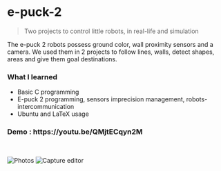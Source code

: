# e-puck-2
> Two projects to control little robots, in real-life and simulation

The e-puck 2 robots possess ground color, wall proximity sensors and a camera.
We used them in 2 projects to follow lines, walls, detect shapes, areas and give them goal destinations.

<h3>What I learned</h3>
<ul>
  <li>Basic C programming</li>
  <li>E-puck 2 programming, sensors imprecision management, robots-intercommunication</li>
  <li>Ubuntu and LaTeX usage</li>
</ul>

<h3>Demo : https://youtu.be/QMjtECqyn2M</h3>
<br/>

![Photos](https://user-images.githubusercontent.com/29238761/158163033-c5f28ba4-8323-4871-9430-e8be159151bd.jpg)
![Capture editor](https://user-images.githubusercontent.com/29238761/158163042-0470f0b6-684a-496f-a22f-df44bbdd7782.png)
